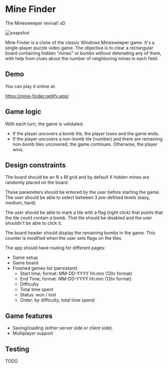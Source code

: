 # Mine Finder

The Minesweeper revival! xD

![snapshot](https://cldup.com/H8cSMWL6ik-3000x3000.png)

Mine Finder is a clone of the classic Windows Minesweeper game.
It's a single-player puzzle video game. The objective is to clear a rectangular board containing hidden "mines" or bombs without detonating any of them, with help from clues about the number of neighboring mines in each field.

## Demo

You can play it online at:

https://mine-finder.netlify.app/

## Game logic

With each turn, the game is validated:

- If the player uncovers a bomb tile, the player loses and the game ends.
- If the player uncovers a non-bomb tile (number) and there are remaining non-bomb tiles uncovered, the game continues. Otherwise, the player wins.

## Design constraints

The board should be an N x M grid and by default X hidden mines are randomly placed on the board.

These parameters should be entered by the user before starting the game. The user should be able to select between 3 pre-defined levels (easy, medium, hard).

The user should be able to mark a tile with a flag (right click) that points that the tile could contain a bomb. That tile should be disabled and the user shouldn't be able to click it.

The board header should display the remaining bombs in the game. This counter is modified when the user sets flags on the tiles.

The app should have routing for different pages:

- Game setup
- Game board
- Finished games list (persistant)
  - Start time; format: MM-DD-YYYY hh:mm (12hr format)
  - End Time; format: MM-DD-YYYY hh:mm (12hr format)
  - Difficulty
  - Total time spent
  - Status: won / lost
  - Order: by difficulty, total time spend

## Game features

- Saving/loading (either server side or client side).
- Multiplayer support

## Testing

TODO
